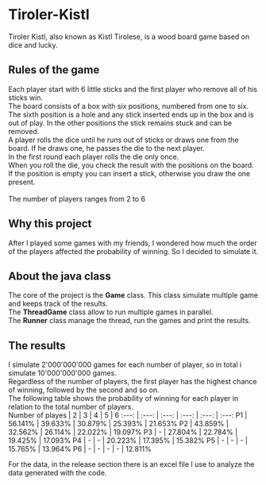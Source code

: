 # Tiroler-Kistl
Tiroler Kistl, also known as Kistl Tirolese, is a wood board game based on dice and lucky.

## Rules of the game
Each player start with 6 little sticks and the first player who remove all of his sticks win. \
The board consists of a box with six positions, numbered from one to six. The sixth position is a hole and any stick inserted ends up in the box and is out of play. In the other positions the stick remains stuck and can be removed. \
A player rolls the dice until he runs out of sticks or draws one from the board. If he draws one, he passes the die to the next player. \
In the first round each player rolls the die only once. \
When you roll the die, you check the result with the positions on the board. If the position is empty you can insert a stick, otherwise you draw the one present. \
 \
The number of players ranges from 2 to 6

## Why this project
After I played some games with my friends, I wondered how much the order of the players affected the probability of winning. So I decided to simulate it.

## About the java class
The core of the project is the <b>Game</b> class. This class simulate multiple game and keeps track of the results. \
The <b>ThreadGame</b> class allow to run multiple games in parallel. \
The <b>Runner</b> class manage the thread, run the games and print the results.

## The results
I simulate 2'000'000'000 games for each number of player, so in total i simulate 10'000'000'000 games. \
Regardless of the number of players, the first player has the highest chance of winning, followed by the second and so on. \
The following table shows the probability of winning for each player in relation to the total number of players. \
Number of playes | 2 | 3 | 4 | 5 | 6 
:---: | :---: | :---: | :---: | :---: | :---: 
P1 | 56.141% | 39.633% | 30.879% | 25.393% | 21.653%
P2 | 43.859% | 32.562% | 26.114% | 22.022% | 19.097%
P3 | - | 27.804% | 22.784% | 19.425% | 17.093%
P4 | - | - | 20.223% | 17.395% | 15.382%
P5 | - | - | - | 15.765% | 13.964%
P6 | - | - | - | - | 12.811% 

For the data, in the release section there is an excel file I use to analyze the data generated with the code.
